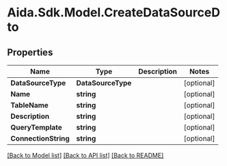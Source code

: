 # Aida.Sdk.Model.CreateDataSourceDto

## Properties

Name | Type | Description | Notes
------------ | ------------- | ------------- | -------------
**DataSourceType** | **DataSourceType** |  | [optional] 
**Name** | **string** |  | [optional] 
**TableName** | **string** |  | [optional] 
**Description** | **string** |  | [optional] 
**QueryTemplate** | **string** |  | [optional] 
**ConnectionString** | **string** |  | [optional] 

[[Back to Model list]](../README.md#documentation-for-models) [[Back to API list]](../README.md#documentation-for-api-endpoints) [[Back to README]](../README.md)

